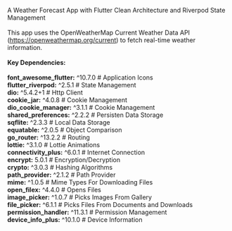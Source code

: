 A Weather Forecast App with Flutter Clean Architecture and Riverpod State Management\
\
This app uses the OpenWeatherMap Current Weather Data API (https://openweathermap.org/current) to fetch real-time weather information.\
\
**Key Dependencies:**\
\
**font_awesome_flutter:** ^10.7.0 # Application Icons\
**flutter_riverpod:** ^2.5.1 # State Management\
**dio:** ^5.4.2+1 # Http Client\
**cookie_jar:** ^4.0.8 # Cookie Management\
**dio_cookie_manager:** ^3.1.1 # Cookie Management\
**shared_preferences:** ^2.2.2 # Persisten Data Storage\
**sqflite:** ^2.3.3 # Local Data Storage\
**equatable:** ^2.0.5 # Object Comparison\
**go_router:** ^13.2.2 # Routing\
**lottie:** ^3.1.0 # Lottie Animations\
**connectivity_plus:** ^6.0.1 # Internet Connection\
**encrypt:** 5.0.1 # Encryption/Decryption\
**crypto:** ^3.0.3 # Hashing Algorithms\
**path_provider:** ^2.1.2 # Path Provider\
**mime:** ^1.0.5 # Mime Types For Downloading Files\
**open_filex:** ^4.4.0 # Opens Files\
**image_picker:** ^1.0.7 # Picks Images From Gallery\
**file_picker:** ^6.1.1 # Picks Files From Documents and Downloads\
**permission_handler:** ^11.3.1 # Permission Management\
**device_info_plus:** ^10.1.0 # Device Information
